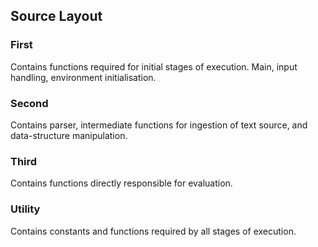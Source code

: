 ## Source Layout

### First

Contains functions required for initial stages of execution. Main, input handling, environment initialisation.

### Second

Contains parser, intermediate functions for ingestion of text source, and data-structure manipulation.

### Third

Contains functions directly responsible for evaluation.

### Utility

Contains constants and functions required by all stages of execution.
